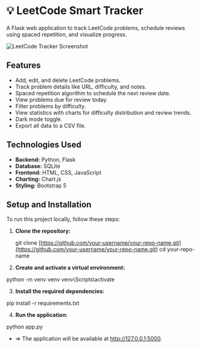 
# 💡 LeetCode Smart Tracker

A Flask web application to track LeetCode problems, schedule reviews using spaced repetition, and visualize progress.

![LeetCode Tracker Screenshot](Screenshot-2025-09-13-152901.jpg)

## Features

- Add, edit, and delete LeetCode problems.
- Track problem details like URL, difficulty, and notes.
- Spaced repetition algorithm to schedule the next review date.
- View problems due for review today.
- Filter problems by difficulty.
- View statistics with charts for difficulty distribution and review trends.
- Dark mode toggle.
- Export all data to a CSV file.

## Technologies Used

- **Backend:** Python, Flask
- **Database:** SQLite
- **Frontend:** HTML, CSS, JavaScript
- **Charting:** Chart.js
- **Styling:** Bootstrap 5

## Setup and Installation

To run this project locally, follow these steps:

1. **Clone the repository:**

   git clone [https://github.com/your-username/your-repo-name.git](https://github.com/your-username/your-repo-name.git)
   cd your-repo-name

2.   **Create and activate a virtual environment:**



python -m venv venv
venv\Scripts\activate

3. **Install the required dependencies:**

pip install -r requirements.txt

4. **Run the application:**

python app.py


 * => The application will be available at http://127.0.0.1:5000.